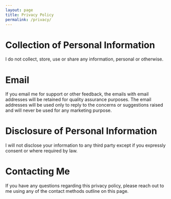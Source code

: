 ```yaml
---
layout: page
title: Privacy Policy
permalink: /privacy/
---
```


# Collection of Personal Information
I do not collect, store, use or share any information, personal or otherwise.
# Email
If you email me for support or other feedback, the emails with email addresses will be retained for quality assurance purposes. The email addresses will be used only to reply to the concerns or suggestions raised and will never be used for any marketing purpose.
# Disclosure of Personal Information
I will not disclose your information to any third party except if you expressly consent or where required by law.
# Contacting Me
If you have any questions regarding this privacy policy, please reach out to me using any of the contact methods outline on this page.